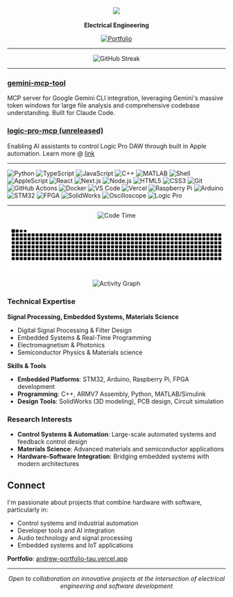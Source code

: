 <div align="center">
  
<img src="https://readme-typing-svg.herokuapp.com/?lines=Electrical+Engineering+@+UBC;Full-Stack+Developer;Hardware-Software+Integration;Open+Source+Contributor&center=true&width=500&height=50&font=Fira%20Code&pause=1000">

**Electrical Engineering**

[![Portfolio](https://img.shields.io/badge/Portfolio-Portfolio-blue?style=for-the-badge&logo=google-chrome&logoColor=white)](https://andrew-portfolio-tau.vercel.app)

</div>

---

<div align="center">
  <img src="https://streak-stats.demolab.com/?user=jamubc&theme=default&hide_border=true" alt="GitHub Streak" />
</div>

---

### **[gemini-mcp-tool](https://github.com/jamubc/gemini-mcp-tool)**
MCP server for Google Gemini CLI integration, leveraging Gemini's massive token windows for large file analysis and comprehensive codebase understanding. Built for Claude Code.

### **[logic-pro-mcp (unreleased)](https://github.com/jamubc/logic-pro-mcp-website)**
Enabling AI assistants to control Logic Pro DAW through built in Apple automation. Learn more @ [link](https://logic-pro-mcp-website.vercel.app)

---

![Python](https://img.shields.io/badge/-Python-3776AB?style=flat-square&logo=python&logoColor=white)
![TypeScript](https://img.shields.io/badge/-TypeScript-007ACC?style=flat-square&logo=typescript&logoColor=white)
![JavaScript](https://img.shields.io/badge/-JavaScript-F7DF1E?style=flat-square&logo=javascript&logoColor=black)
![C++](https://img.shields.io/badge/-C++-00599C?style=flat-square&logo=c%2B%2B&logoColor=white)
![MATLAB](https://img.shields.io/badge/-MATLAB/Simulink-0076A8?style=flat-square&logo=mathworks&logoColor=white)
![Shell](https://img.shields.io/badge/-Shell_Script-4EAA25?style=flat-square&logo=gnu-bash&logoColor=white)
![AppleScript](https://img.shields.io/badge/-AppleScript-000000?style=flat-square&logo=apple&logoColor=white)
![React](https://img.shields.io/badge/-React-61DAFB?style=flat-square&logo=react&logoColor=black)
![Next.js](https://img.shields.io/badge/-Next.js-000000?style=flat-square&logo=next.js&logoColor=white)
![Node.js](https://img.shields.io/badge/-Node.js-339933?style=flat-square&logo=node.js&logoColor=white)
![HTML5](https://img.shields.io/badge/-HTML5-E34F26?style=flat-square&logo=html5&logoColor=white)
![CSS3](https://img.shields.io/badge/-CSS3-1572B6?style=flat-square&logo=css3&logoColor=white)
![Git](https://img.shields.io/badge/-Git-F05032?style=flat-square&logo=git&logoColor=white)
![GitHub Actions](https://img.shields.io/badge/-GitHub_Actions-2088FF?style=flat-square&logo=github-actions&logoColor=white)
![Docker](https://img.shields.io/badge/-Docker-2496ED?style=flat-square&logo=docker&logoColor=white)
![VS Code](https://img.shields.io/badge/-VS_Code-007ACC?style=flat-square&logo=visual-studio-code&logoColor=white)
![Vercel](https://img.shields.io/badge/-Vercel-000000?style=flat-square&logo=vercel&logoColor=white)
![Raspberry Pi](https://img.shields.io/badge/-Raspberry_Pi-A22846?style=flat-square&logo=raspberry-pi&logoColor=white)
![Arduino](https://img.shields.io/badge/-Arduino-00979D?style=flat-square&logo=arduino&logoColor=white)
![STM32](https://img.shields.io/badge/-STM32-03234B?style=flat-square&logo=stmicroelectronics&logoColor=white)
![FPGA](https://img.shields.io/badge/-FPGA-0000FF?style=flat-square&logo=xilinx&logoColor=white)
![SolidWorks](https://img.shields.io/badge/-SolidWorks-FF0000?style=flat-square&logo=solidworks&logoColor=white)
![Oscilloscope](https://img.shields.io/badge/-Lab_Equipment-008080?style=flat-square&logo=electron&logoColor=white)
![Logic Pro](https://img.shields.io/badge/-Logic_Pro-000000?style=flat-square&logo=apple&logoColor=white)

---

<div align="center">

<!--START_SECTION:waka-->
![Code Time](http://img.shields.io/badge/Code%20Time-56%20hrs%2033%20mins-blue)


<!--END_SECTION:waka-->

</div>

<div align="center">

![Snake animation](https://github.com/jamubc/jamubc/blob/output/github-contribution-grid-snake.svg)

</div>

<div align="center">
  
![Activity Graph](https://github-readme-activity-graph.vercel.app/graph?username=jamubc&theme=github-compact&hide_border=true&area=true&custom_title=Contribution%20Activity)

</div>

### **Technical Expertise**

**Signal Processing, Embedded Systems, Materials Science**
- Digital Signal Processing & Filter Design
- Embedded Systems & Real-Time Programming
- Electromagnetism & Photonics
- Semiconductor Physics & Materials science
  
**Skills & Tools**
- **Embedded Platforms**: STM32, Arduino, Raspberry Pi, FPGA development
- **Programming**: C++, ARMV7 Assembly, Python, MATLAB/Simulink
- **Design Tools**: SolidWorks (3D modeling), PCB design, Circuit simulation

### **Research Interests**
- **Control Systems & Automation**: Large-scale automated systems and feedback control design
- **Materials Science**: Advanced materials and semiconductor applications
- **Hardware-Software Integration**: Bridging embedded systems with modern architectures

## Connect

I'm passionate about projects that combine hardware with software, particularly in:
- Control systems and industrial automation
- Developer tools and AI integration
- Audio technology and signal processing
- Embedded systems and IoT applications

**Portfolio**: [andrew-portfolio-tau.vercel.app](https://andrew-portfolio-tau.vercel.app)

---

<div align="center">
  <i>Open to collaboration on innovative projects at the intersection of electrical engineering and software development</i>
</div>